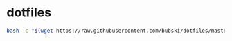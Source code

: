 # dotfiles

```sh
bash -c "$(wget https://raw.githubusercontent.com/bubski/dotfiles/master/install.bash -O -)"
```
